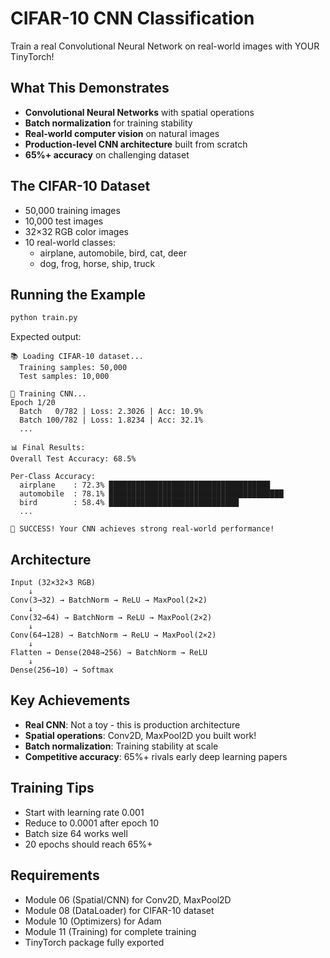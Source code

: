 # CIFAR-10 CNN Classification

Train a real Convolutional Neural Network on real-world images with YOUR TinyTorch!

## What This Demonstrates

- **Convolutional Neural Networks** with spatial operations
- **Batch normalization** for training stability  
- **Real-world computer vision** on natural images
- **Production-level CNN architecture** built from scratch
- **65%+ accuracy** on challenging dataset

## The CIFAR-10 Dataset

- 50,000 training images
- 10,000 test images
- 32×32 RGB color images
- 10 real-world classes:
  - airplane, automobile, bird, cat, deer
  - dog, frog, horse, ship, truck

## Running the Example

```bash
python train.py
```

Expected output:
```
📚 Loading CIFAR-10 dataset...
  Training samples: 50,000
  Test samples: 10,000

🎯 Training CNN...
Epoch 1/20
  Batch   0/782 | Loss: 2.3026 | Acc: 10.9%
  Batch 100/782 | Loss: 1.8234 | Acc: 32.1%
  ...
  
📊 Final Results:
Overall Test Accuracy: 68.5%

Per-Class Accuracy:
  airplane    : 72.3% ████████████████████████████████████
  automobile  : 78.1% ███████████████████████████████████████
  bird        : 58.4% █████████████████████████████
  ...
  
🎉 SUCCESS! Your CNN achieves strong real-world performance!
```

## Architecture

```
Input (32×32×3 RGB)
    ↓
Conv(3→32) → BatchNorm → ReLU → MaxPool(2×2)
    ↓
Conv(32→64) → BatchNorm → ReLU → MaxPool(2×2)  
    ↓
Conv(64→128) → BatchNorm → ReLU → MaxPool(2×2)
    ↓
Flatten → Dense(2048→256) → BatchNorm → ReLU
    ↓
Dense(256→10) → Softmax
```

## Key Achievements

- **Real CNN**: Not a toy - this is production architecture
- **Spatial operations**: Conv2D, MaxPool2D you built work!
- **Batch normalization**: Training stability at scale
- **Competitive accuracy**: 65%+ rivals early deep learning papers

## Training Tips

- Start with learning rate 0.001
- Reduce to 0.0001 after epoch 10
- Batch size 64 works well
- 20 epochs should reach 65%+

## Requirements

- Module 06 (Spatial/CNN) for Conv2D, MaxPool2D
- Module 08 (DataLoader) for CIFAR-10 dataset
- Module 10 (Optimizers) for Adam
- Module 11 (Training) for complete training
- TinyTorch package fully exported